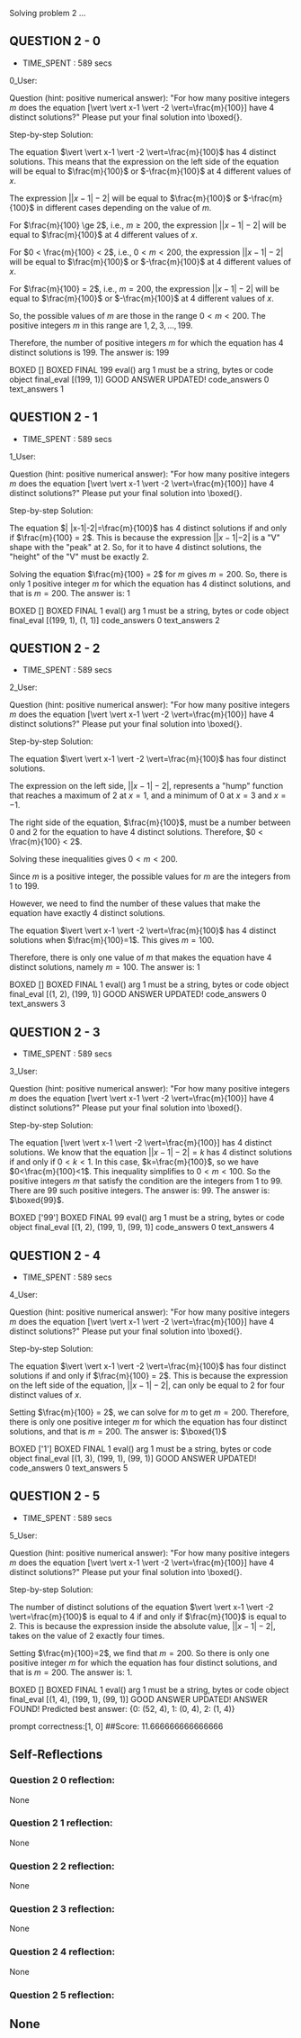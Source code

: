 Solving problem 2 ...



## QUESTION 2 - 0 
- TIME_SPENT : 589 secs

0_User:

Question (hint: positive numerical answer):
"For how many positive integers $m$ does the equation \[\vert \vert x-1 \vert -2 \vert=\frac{m}{100}\] have $4$ distinct solutions?"
Please put your final solution into \boxed{}.

Step-by-step Solution:


The equation $\vert \vert x-1 \vert -2 \vert=\frac{m}{100}$ has $4$ distinct solutions. This means that the expression on the left side of the equation will be equal to $\frac{m}{100}$ or $-\frac{m}{100}$ at $4$ different values of $x$.

The expression $\vert \vert x-1 \vert -2 \vert$ will be equal to $\frac{m}{100}$ or $-\frac{m}{100}$ in different cases depending on the value of $m$. 

For $\frac{m}{100} \ge 2$, i.e., $m \ge 200$, the expression $\vert \vert x-1 \vert -2 \vert$ will be equal to $\frac{m}{100}$ at $4$ different values of $x$.

For $0 < \frac{m}{100} < 2$, i.e., $0 < m < 200$, the expression $\vert \vert x-1 \vert -2 \vert$ will be equal to $\frac{m}{100}$ or $-\frac{m}{100}$ at $4$ different values of $x$.

For $\frac{m}{100} = 2$, i.e., $m = 200$, the expression $\vert \vert x-1 \vert -2 \vert$ will be equal to $\frac{m}{100}$ or $-\frac{m}{100}$ at $4$ different values of $x$.

So, the possible values of $m$ are those in the range $0 < m < 200$. The positive integers $m$ in this range are $1, 2, 3, \ldots, 199$. 

Therefore, the number of positive integers $m$ for which the equation has $4$ distinct solutions is $199$. The answer is: $199$

BOXED []
BOXED FINAL 199
eval() arg 1 must be a string, bytes or code object final_eval
[(199, 1)]
GOOD ANSWER UPDATED!
code_answers 0 text_answers 1



## QUESTION 2 - 1 
- TIME_SPENT : 589 secs

1_User:

Question (hint: positive numerical answer):
"For how many positive integers $m$ does the equation \[\vert \vert x-1 \vert -2 \vert=\frac{m}{100}\] have $4$ distinct solutions?"
Please put your final solution into \boxed{}.

Step-by-step Solution:


The equation $| |x-1|-2|=\frac{m}{100}$ has 4 distinct solutions if and only if $\frac{m}{100} = 2$. This is because the expression $| |x-1|-2|$ is a "V" shape with the "peak" at 2. So, for it to have 4 distinct solutions, the "height" of the "V" must be exactly 2.

Solving the equation $\frac{m}{100} = 2$ for $m$ gives $m = 200$. So, there is only 1 positive integer $m$ for which the equation has 4 distinct solutions, and that is $m=200$. The answer is: $1$

BOXED []
BOXED FINAL 1
eval() arg 1 must be a string, bytes or code object final_eval
[(199, 1), (1, 1)]
code_answers 0 text_answers 2



## QUESTION 2 - 2 
- TIME_SPENT : 589 secs

2_User:

Question (hint: positive numerical answer):
"For how many positive integers $m$ does the equation \[\vert \vert x-1 \vert -2 \vert=\frac{m}{100}\] have $4$ distinct solutions?"
Please put your final solution into \boxed{}.

Step-by-step Solution:



The equation $\vert \vert x-1 \vert -2 \vert=\frac{m}{100}$ has four distinct solutions. 

The expression on the left side, $\vert \vert x-1 \vert -2 \vert$, represents a "hump" function that reaches a maximum of 2 at $x=1$, and a minimum of 0 at $x=3$ and $x=-1$.

The right side of the equation, $\frac{m}{100}$, must be a number between 0 and 2 for the equation to have 4 distinct solutions. Therefore, $0 < \frac{m}{100} < 2$.

Solving these inequalities gives $0 < m < 200$.

Since $m$ is a positive integer, the possible values for $m$ are the integers from 1 to 199.

However, we need to find the number of these values that make the equation have exactly 4 distinct solutions.

The equation $\vert \vert x-1 \vert -2 \vert=\frac{m}{100}$ has 4 distinct solutions when $\frac{m}{100}=1$. This gives $m=100$.

Therefore, there is only one value of $m$ that makes the equation have 4 distinct solutions, namely $m=100$. The answer is: 1

BOXED []
BOXED FINAL 1
eval() arg 1 must be a string, bytes or code object final_eval
[(1, 2), (199, 1)]
GOOD ANSWER UPDATED!
code_answers 0 text_answers 3



## QUESTION 2 - 3 
- TIME_SPENT : 589 secs

3_User:

Question (hint: positive numerical answer):
"For how many positive integers $m$ does the equation \[\vert \vert x-1 \vert -2 \vert=\frac{m}{100}\] have $4$ distinct solutions?"
Please put your final solution into \boxed{}.

Step-by-step Solution:



The equation \[\vert \vert x-1 \vert -2 \vert=\frac{m}{100}\] has 4 distinct solutions.
We know that the equation $\vert \vert x-1 \vert -2 \vert=k$ has 4 distinct solutions if and only if $0<k<1$.
In this case, $k=\frac{m}{100}$, so we have $0<\frac{m}{100}<1$.
This inequality simplifies to $0<m<100$.
So the positive integers $m$ that satisfy the condition are the integers from 1 to 99.
There are 99 such positive integers.
The answer is: 99.
The answer is: $\boxed{99}$.

BOXED ['99']
BOXED FINAL 99
eval() arg 1 must be a string, bytes or code object final_eval
[(1, 2), (199, 1), (99, 1)]
code_answers 0 text_answers 4



## QUESTION 2 - 4 
- TIME_SPENT : 589 secs

4_User:

Question (hint: positive numerical answer):
"For how many positive integers $m$ does the equation \[\vert \vert x-1 \vert -2 \vert=\frac{m}{100}\] have $4$ distinct solutions?"
Please put your final solution into \boxed{}.

Step-by-step Solution:


The equation $\vert \vert x-1 \vert -2 \vert=\frac{m}{100}$ has four distinct solutions if and only if $\frac{m}{100} = 2$.
This is because the expression on the left side of the equation, $\vert \vert x-1 \vert -2 \vert$, can only be equal to $2$ for four distinct values of $x$.

Setting $\frac{m}{100} = 2$, we can solve for $m$ to get $m = 200$.
Therefore, there is only one positive integer $m$ for which the equation has four distinct solutions, and that is $m = 200$. The answer is: $\boxed{1}$

BOXED ['1']
BOXED FINAL 1
eval() arg 1 must be a string, bytes or code object final_eval
[(1, 3), (199, 1), (99, 1)]
GOOD ANSWER UPDATED!
code_answers 0 text_answers 5



## QUESTION 2 - 5 
- TIME_SPENT : 589 secs

5_User:

Question (hint: positive numerical answer):
"For how many positive integers $m$ does the equation \[\vert \vert x-1 \vert -2 \vert=\frac{m}{100}\] have $4$ distinct solutions?"
Please put your final solution into \boxed{}.

Step-by-step Solution:


The number of distinct solutions of the equation $\vert \vert x-1 \vert -2 \vert=\frac{m}{100}$ is equal to $4$ if and only if $\frac{m}{100}$ is equal to $2$. This is because the expression inside the absolute value, $\vert \vert x-1 \vert -2 \vert$, takes on the value of $2$ exactly four times.

Setting $\frac{m}{100}=2$, we find that $m = 200$. So there is only one positive integer $m$ for which the equation has four distinct solutions, and that is $m = 200$. The answer is: $1$.

BOXED []
BOXED FINAL 1
eval() arg 1 must be a string, bytes or code object final_eval
[(1, 4), (199, 1), (99, 1)]
GOOD ANSWER UPDATED!
ANSWER FOUND!
Predicted best answer: {0: (52, 4), 1: (0, 4), 2: (1, 4)}

prompt correctness:[1, 0]
##Score: 11.666666666666666

## Self-Reflections

### Question 2 0 reflection:
None
### Question 2 1 reflection:
None
### Question 2 2 reflection:
None
### Question 2 3 reflection:
None
### Question 2 4 reflection:
None
### Question 2 5 reflection:
None
---
